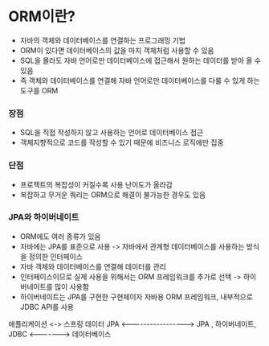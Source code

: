 # ORM이란?
- 자바의 객체와 데이터베이스를 연결하는 프로그래밍 기법
- ORM이 있다면 데이터베이스의 값을 마치 객체처럼 사용할 수 있음
- SQL을 몰라도 자바 언어로만 데이터베이스에 접근해서 원하는 데이터를 받아 올 수 있음
- 즉 객체와 데이터베이스를 연결해 자바 언어로만 데이터베이스를 다룰 수 있게 하는 도구를 ORM

### 장점
- SQL을 직접 작성하지 않고 사용하는 언어로 데이터베이스 접근
- 객체지향적으로 코드를 작성할 수 있기 때문에 비즈니스 로직에만 집중

### 단점
- 프로젝트의 복잡성이 커질수록 사용 난이도가 올라감
- 복잡하고 무거운 쿼리는 ORM으로 해결이 불가능한 경우도 있음

### JPA와 하이버네이트
- ORM에도 여러 종류가 있음
- 자바에는 JPA를 표준으로 사용 -> 자바에서 관계형 데이터베이스를 사용하는 방식을 정의한 인터페이스
- 자바 객체와 데이터베이스를 연결해 데이터를 관리 
- 인터페이스이므로 실제 사용을 위해서는 ORM 프레임워크를 추가로 선택 -> 하이버네이트를 많이 사용함
- 하이버네이트는 JPA를 구현한 구현체이자 자바용 ORM 프레임워크, 내부적으로 JDBC API를 사용

애플리케이션 <-> 스프링 데이터 JPA 
          <-----------------> JPA , 하이버네이트, JDBC <-------> 데이터베이스
